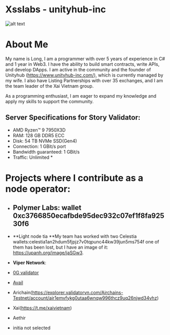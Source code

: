 # Xsslabs - unityhub-inc

![alt text](https://www.unityhub-inc.com/assets/img/logo.png)

# About Me
My name is Long, I am a programmer with over 5 years of experience in C# and 1 year in Web3. I have the ability to build smart contracts, write APIs, and develop DApps. I am active in the community and the founder of Unityhub (https://www.unityhub-inc.com/), which is currently managed by my wife. I also have Listing Partnerships with over 35 exchanges, and I am the team leader of the Xai Vietnam group.

As a programming enthusiast, I am eager to expand my knowledge and apply my skills to support the community.

## Server Specifications for Story Validator:

- AMD Ryzen™ 9 7950X3D
- RAM:	128 GB DDR5 ECC
- Disk:	54 TB NVMe SSD(Gen4)
- Connection:	1 GBit/s port
- Bandwidth guaranteed:	1 GBit/s
- Traffic:	Unlimited *

# Projects where I contribute as a node operator:

- **Polymer Labs**: wallet 0xc3766850ecafbde95dec932c07ef1f8fa92530f6
  - 

- **Light node tia **My team has worked with two Celestia wallets:celestia1an2hdum5fjpjz7v0tqpunc44kw39jun5ms754f
one of them has been lost,
but I have an image of it: https://upanh.org/image/jaSGw3.
- **Viper Network**:     
- [0G validator](https://dashboard.oneiricts.com/0g-chain/staking/0gvaloper135cf5hyk58vmvfxgqf6dp7wgzeszcds6hl39hc)
- [Avail](5Gj9VRr2MRBczUj7YhEcL5YZykZUav46y9UGJyKYeedGpbZL)
- Arichain(https://explorer.validatorvn.com/Airchains-Testnet/account/air1emvfykg0utaa6wnqw996thcz9uq26njwd34vhz)
- Xai(https://t.me/xaivietnam)
- Aethir 
- initia not selected
